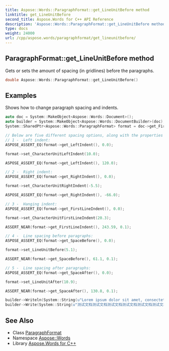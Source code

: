 ```yaml
---
title: Aspose::Words::ParagraphFormat::get_LineUnitBefore method
linktitle: get_LineUnitBefore
second_title: Aspose.Words for C++ API Reference
description: 'Aspose::Words::ParagraphFormat::get_LineUnitBefore method. Gets or sets the amount of spacing (in gridlines) before the paragraphs in C++.'
type: docs
weight: 24000
url: /cpp/aspose.words/paragraphformat/get_lineunitbefore/
---
```

## ParagraphFormat::get_LineUnitBefore method


Gets or sets the amount of spacing (in gridlines) before the paragraphs.

```cpp
double Aspose::Words::ParagraphFormat::get_LineUnitBefore()
```


## Examples



Shows how to change paragraph spacing and indents. 
```cpp
auto doc = System::MakeObject<Aspose::Words::Document>();
auto builder = System::MakeObject<Aspose::Words::DocumentBuilder>(doc);
System::SharedPtr<Aspose::Words::ParagraphFormat> format = doc->get_FirstSection()->get_Body()->get_FirstParagraph()->get_ParagraphFormat();

// Below are five different spacing options, along with the properties that their configuration indirectly affects.
// 1 -  Left indent:
ASPOSE_ASSERT_EQ(format->get_LeftIndent(), 0.0);

format->set_CharacterUnitLeftIndent(10.0);

ASPOSE_ASSERT_EQ(format->get_LeftIndent(), 120.0);

// 2 -  Right indent:
ASPOSE_ASSERT_EQ(format->get_RightIndent(), 0.0);

format->set_CharacterUnitRightIndent(-5.5);

ASPOSE_ASSERT_EQ(format->get_RightIndent(), -66.0);

// 3 -  Hanging indent:
ASPOSE_ASSERT_EQ(format->get_FirstLineIndent(), 0.0);

format->set_CharacterUnitFirstLineIndent(20.3);

ASSERT_NEAR(format->get_FirstLineIndent(), 243.59, 0.1);

// 4 -  Line spacing before paragraphs:
ASPOSE_ASSERT_EQ(format->get_SpaceBefore(), 0.0);

format->set_LineUnitBefore(5.1);

ASSERT_NEAR(format->get_SpaceBefore(), 61.1, 0.1);

// 5 -  Line spacing after paragraphs:
ASPOSE_ASSERT_EQ(format->get_SpaceAfter(), 0.0);

format->set_LineUnitAfter(10.9);

ASSERT_NEAR(format->get_SpaceAfter(), 130.8, 0.1);

builder->Writeln(System::String(u"Lorem ipsum dolor sit amet, consectetur adipiscing elit, ") + u"sed do eiusmod tempor incididunt ut labore et dolore magna aliqua.");
builder->Write(System::String(u"测试文档测试文档测试文档测试文档测试文档测试文档测试文档测试文档测试") + u"文档测试文档测试文档测试文档测试文档测试文档测试文档测试文档测试文档测试文档");
```

## See Also

* Class [ParagraphFormat](../)
* Namespace [Aspose::Words](../../)
* Library [Aspose.Words for C++](../../../)
